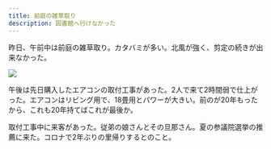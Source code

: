 ```yaml
---
title: 前庭の雑草取り
description: 図書館へ行けなかった
---
```


昨日、午前中は前庭の雑草取り。カタバミが多い。北風が強く、剪定の続きが出来なかった。

![](/img/2022-05-08.jpg)

午後は先日購入したエアコンの取付工事があった。2人で来て2時間弱で仕上がった。エアコンはリビング用で、18畳用とパワーが大きい。前のが20年もったから、これも20年持てばこれが最後か。

取付工事中に来客があった。従弟の娘さんとその旦那さん。夏の参議院選挙の推薦に来た。コロナで2年ぶりの里帰りするとのこと。
